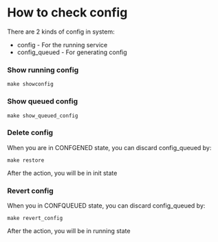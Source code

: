 # How to check config

There are 2 kinds of config in system:
* config - For the running service
* config_queued - For generating config

### Show running config
``` 
make showconfig
```

### Show queued config
``` 
make show_queued_config
```


### Delete config
When you are in CONFGENED state, you can discard config_queued by:
``` 
make restore 
```
After the action, you will be in init state

### Revert config
When you in CONFQUEUED state, you can discard config_queued by:
``` 
make revert_config
```
After the action, you will be in running state
